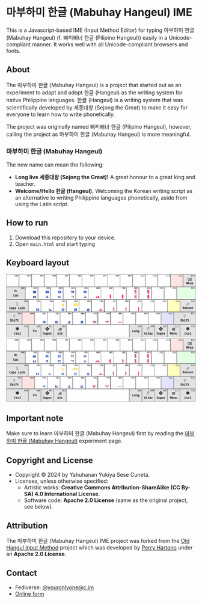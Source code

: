 # <span lang="phi-Hang">마부하미</span> <span lang="ko">한글</span> (<span lang="phi">Mabuhay</span> <span lang="ko-Latn">Hangeul</span>) IME

This is a Javascript-based IME (Input Method Editor) for typing <span lang="phi-Hang">마부하미</span> <span lang="ko">한글</span> (<span lang="phi">Mabuhay</span> <span lang="ko-Latn">Hangeul</span>) (f. <span lang="phi-Hang">삐ᄙᅵ삐너</span> <span lang="ko">한글</span> (<span lang="phi">Pilipino</span> <span lang="ko-Latn">Hangeul</span>)) easily in a Unicode-compliant manner. It works well with all Unicode-compliant browsers and fonts.

## About

The <span lang="phi-Hang">마부하미</span> <span lang="ko">한글</span> (<span lang="phi">Mabuhay</span> <span lang="ko-Latn">Hangeul</span>) is a project that started out as an experiment to adapt and adopt <span lang="ko">한글</span> (<span lang="ko-Latn">Hangeul</span>) as the writing system for native Philippine languages. <span lang="ko">한글</span> (<span lang="ko-Latn">Hangeul</span>) is a writing system that was scientifically developed by <span lang="ko">세종대왕</span> (<span lang="ko-Latn">Sejong the Great</span>) to make it easy for everyone to learn how to write phonetically.

The project was originally named <span lang="phi-Hang">삐ᄙᅵ삐너</span> <span lang="ko">한글</span> (<span lang="phi">Pilipino</span> <span lang="ko-Latn">Hangeul</span>), however, calling the project as <span lang="phi-Hang">마부하미</span> <span lang="ko">한글</span> (<span lang="phi">Mabuhay</span> <span lang="ko-Latn">Hangeul</span>) is more meaningful.

### <span lang="phi-Hang">마부하미</span> <span lang="ko">한글</span> (<span lang="phi">Mabuhay</span> <span lang="ko-Latn">Hangeul</span>)

The new name can mean the following:

* **Long live <span lang="ko">세종대왕</span> (<span lang="ko-Latn">Sejong the Great</span>)!** A great honour to a great king and teacher.
* **Welcome/Hello <span lang="ko">한글</span> (<span lang="ko-Latn">Hangeul</span>).** Welcoming the Korean writing script as an alternative to writing Philippine languages phonetically, aside from using the Latin script.

## How to run

1. Download this repository to your device.
2. Open `main.html` and start typing

## Keyboard layout

![마부하미 한글 (Mabuhay Hangeul) in Sans-serif](mabuhay-hangeul-keyboard-layout-sans.webp)
![마부하미 한글 (Mabuhay Hangeul) in Serif](mabuhay-hangeul-keyboard-layout-serif.webp)

## Important note

Make sure to learn <span lang="phi-Hang">마부하미</span> <span lang="ko">한글</span> (<span lang="phi">Mabuhay</span> <span lang="ko-Latn">Hangeul</span>) first by reading the [마부하미 한글 (Mabuhay Hangeul)](https://youronlyone.tiddlyhost.com/#Pilipino%20Hangeul) experiment page.

## Copyright and License

* Copyright © 2024 by Yahuhanan Yukiya Sese Cuneta.
* Licenses, unless otherwise specified:
  * Artistic works: **Creative Commons Attribution-ShareAlike (CC By-SA) 4.0 International License**.
  * Software code: **Apache 2.0 License** (same as the original project, see below).

## Attribution

The <span lang="phi-Hang">마부하미</span> <span lang="ko">한글</span> (<span lang="phi">Mabuhay</span> <span lang="ko-Latn">Hangeul</span>) IME project was forked from the [Old Hangul Input Method](https://github.com/5hwb/Old-Hangul-Input-Method) project which was developed by [Perry Hartono](https://github.com/5hwb) under an **Apache 2.0 License**.

## Contact

* Fediverse: [@youronlyone@c.im](https://c.im/@youronlyone)
* [Online form](https://im.youronly.one/p/contact-us/)
